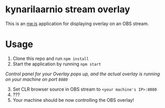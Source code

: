# kynarilaarnio stream overlay
This is an [nw.js](http://nwjs.io/) application for displaying overlay on an OBS stream.

# Usage
1. Clone this repo and run `npm install`
2. Start the application by running `npm start`

*Control panel for your Overlay pops up, and the actual overlay is running on your machine on port `8080`*

3. Set CLR browser source in OBS stream to `<your machine's IP>:8080`
4. ???
5. Your machine should be now controlling the OBS overlay!

